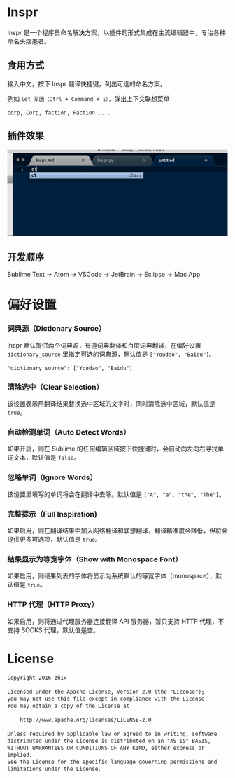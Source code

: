 # Inspr
Inspr 是一个程序员命名解决方案，以插件的形式集成在主流编辑器中，专治各种命名头疼患者。

## 食用方式

输入中文，按下 Inspr 翻译快捷键，列出可选的命名方案。

例如 `let 军团（Ctrl + Command + i）`，弹出上下文联想菜单

```
corp, Corp, faction, Faction ....
```

## 插件效果

![插件效果](inspr-demo.gif)

## 开发顺序

Sublime Text -> Atom -> VSCode -> JetBrain -> Eclipse -> Mac App

# 偏好设置

### 词典源（Dictionary Source）
Inspr 默认提供两个词典源，有道词典翻译和百度词典翻译，在偏好设置 `dictionary_source` 里指定可选的词典源，默认值是 `["Youdao", "Baidu"]`。

```
"dictionary_source": ["Youdao", "Baidu"]
```

### 清除选中（Clear Selection）
该设置表示用翻译结果替换选中区域的文字时，同时清除选中区域，默认值是 `true`。

### 自动检测单词（Auto Detect Words）
如果开启，则在 Sublime 的任何编辑区域按下快捷键时，会自动向左向右寻找单词文本，默认值是 `false`。

### 忽略单词（Ignore Words）
该设置里填写的单词将会在翻译中去除。默认值是 `["A", "a", "the", "The"]`。

### 完整提示（Full Inspiration)
如果启用，则在翻译结果中加入网络翻译和联想翻译，翻译精准度会降低，但将会提供更多可选项，默认值是 `true`。

### 结果显示为等宽字体（Show with Monospace Font）
如果启用，则结果列表的字体将显示为系统默认的等宽字体（monospace），默认值是 `true`。

### HTTP 代理（HTTP Proxy）
如果启用，则将通过代理服务器连接翻译 API 服务器，暂只支持 HTTP 代理，不支持 SOCKS 代理，默认值是空。

# License

```
Copyright 2016 zhix

Licensed under the Apache License, Version 2.0 (the "License");
you may not use this file except in compliance with the License.
You may obtain a copy of the License at

    http://www.apache.org/licenses/LICENSE-2.0

Unless required by applicable law or agreed to in writing, software
distributed under the License is distributed on an "AS IS" BASIS,
WITHOUT WARRANTIES OR CONDITIONS OF ANY KIND, either express or implied.
See the License for the specific language governing permissions and
limitations under the License.
```
